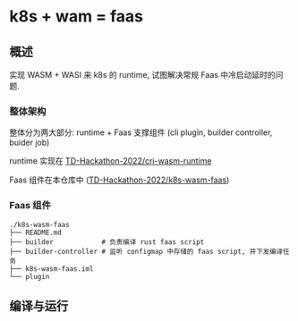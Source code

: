 # k8s + wam = faas

## 概述

实现 WASM + WASI 来 k8s 的 runtime, 试图解决常规 Faas 中冷启动延时的问题.

### 整体架构

整体分为两大部分: runtime + Faas 支撑组件 (cli plugin, builder controller, buider job)

runtime 实现在 [TD-Hackathon-2022/cri-wasm-runtime](https://github.com/TD-Hackathon-2022/cri-wasm-runtime)

Faas 组件在本仓库中 ([TD-Hackathon-2022/k8s-wasm-faas](https://github.com/TD-Hackathon-2022/k8s-wasm-faas))

### Faas 组件

```text
./k8s-wasm-faas
├── README.md
├── builder            # 负责编译 rust faas script
├── builder-controller # 监听 configmap 中存储的 faas script, 并下发编译任务
├── k8s-wasm-faas.iml
└── plugin
```

## 编译与运行


